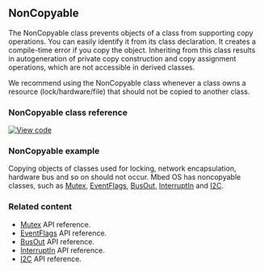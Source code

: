 ## NonCopyable

The NonCopyable class prevents objects of a class from supporting copy operations. You can easily identify it from its class declaration. It creates a compile-time error if you copy the object. Inheriting from this class results in autogeneration of private copy construction and copy assignment operations, which are not accessible in derived classes.

We recommend using the NonCopyable class whenever a class owns a resource (lock/hardware/file) that should not be copied to another class.

### NonCopyable class reference

[![View code](https://www.mbed.com/embed/?type=library)](https://os.mbed.com/docs/v5.7/mbed-os-api-doxy/classmbed_1_1_non_copyable.html)

### NonCopyable example

Copying objects of classes used for locking, network encapsulation, hardware bus and so on should not occur. Mbed OS has noncopyable classes, such as <a href="/docs/v5.7/reference/mutex.html" target="_blank">Mutex</a>, <a href="/docs/v5.7/reference/eventflags.html" target="_blank">EventFlags</a>, <a href="/docs/v5.7/reference/busout.html" target="_blank">BusOut</a>, <a href="/docs/v5.7/reference/interruptin.html" target="_blank">InterruptIn</a> and <a href="/docs/v5.7/reference/i2c.html" target="_blank">I2C</a>.

### Related content

- <a href="/docs/v5.7/reference/mutex.html" target="_blank">Mutex</a> API reference.
- <a href="/docs/v5.7/reference/eventflags.html" target="_blank">EventFlags</a> API reference.
- <a href="/docs/v5.7/reference/busout.html" target="_blank">BusOut</a> API reference.
- <a href="/docs/v5.7/reference/interruptin.html" target="_blank">InterruptIn</a> API reference.
- <a href="/docs/v5.7/reference/i2c.html" target="_blank">I2C</a> API reference.

